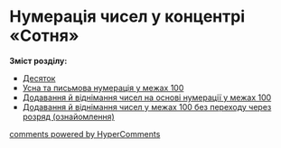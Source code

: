 # Нумерація чисел у концентрі «Сотня»
<p><b>Зміст розділу:</b></p>
<ul type="square">
<li><a href="http://mathmon14.ed-era.com/1/desyatok.html">Десяток</a></li>
<li><a href="http://mathmon14.ed-era.com/1/usna_ta_pismova_numeratsya_u_mezhah_100.html">Усна та письмова нумерація у межах 100</a></li>
<li><a href="http://mathmon14.ed-era.com/1/dodavannya_i_vidnimannya_chisel_na_osnovi_numeratsii.html">Додавання й віднімання чисел на основі нумерації у межах 100</a></li>
<li><a href="http://mathmon14.ed-era.com/1/dodavannya_i_vidnmannya_chisel_u_mezhah_100_bez_perehody.html">Додавання й віднімання чисел у межах 100 без переходу через розряд (ознайомлення)</a></li>
</ul>

<div id="hypercomments_widget"></div>
<a href="http://hypercomments.com" class="hc-link" title="comments widget">comments powered by HyperComments</a>